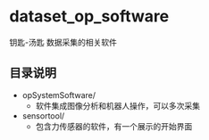 # dataset_op_software
钥匙-汤匙 数据采集的相关软件
## 目录说明
* opSystemSoftware/  
	- 软件集成图像分析和机器人操作，可以多次采集
* sensortool/ 
	- 包含力传感器的软件，有一个展示的开始界面